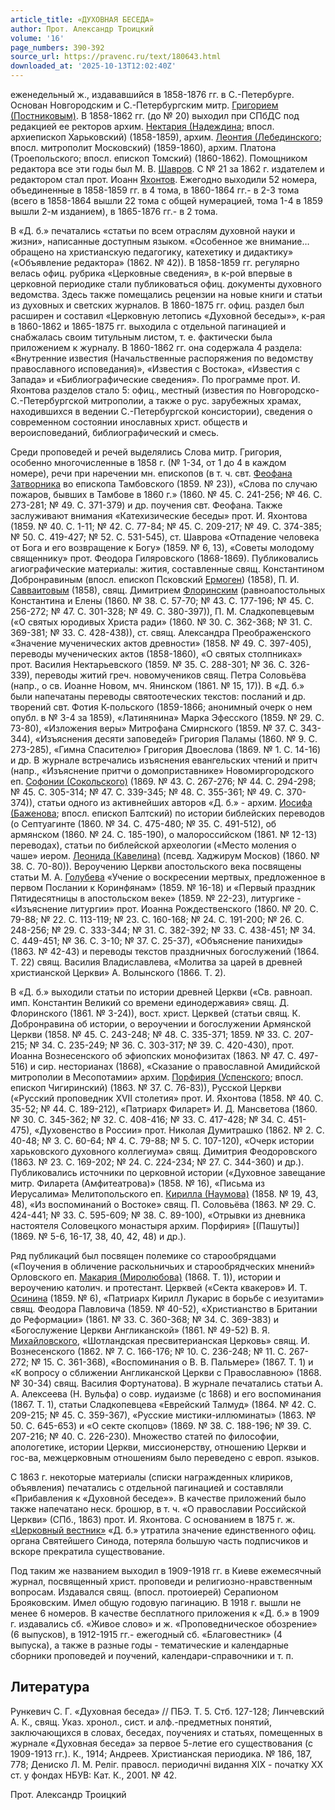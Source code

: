 ```yaml
---
article_title: «ДУХОВНАЯ БЕСЕДА»
author: Прот. Александр Троицкий
volume: '16'
page_numbers: 390-392
source_url: https://pravenc.ru/text/180643.html
downloaded_at: '2025-10-13T12:02:40Z'
---
```


еженедельный ж., издававшийся в 1858-1876 гг. в С.-Петербурге. Основан Новгородским и С.-Петербургским митр. [Григорием (Постниковым)](https://pravenc.ru/text/ГРИГОРИЙ.html). В 1858-1862 гг. (до № 20) выходил при СПбДС под редакцией ее ректоров архим. [Нектария (Надеждина](<https://pravenc.ru/text/Нектария (Надеждина.html>); впосл. архиепископ Харьковский) (1858-1859), архим. [Леонтия (Лебединского](<https://pravenc.ru/text/Леонтия (Лебединского.html>); впосл. митрополит Московский) (1859-1860), архим. Платона (Троепольского; впосл. епископ Томский) (1860-1862). Помощником редактора все эти годы был М. В. [Шавров](https://pravenc.ru/text/Шавров.html). С № 21 за 1862 г. издателем и редактором стал прот. Иоанн [Яхонтов](https://pravenc.ru/text/Яхонтов.html). Ежегодно выходили 52 номера, объединенные в 1858-1859 гг. в 4 тома, в 1860-1864 гг.- в 2-3 тома (всего в 1858-1864 вышли 22 тома с общей нумерацией, тома 1-4 в 1859 вышли 2-м изданием), в 1865-1876 гг.- в 2 тома.

В «Д. б.» печатались «статьи по всем отраслям духовной науки и жизни», написанные доступным языком. «Особенное же внимание… обращено на христианскую педагогику, катехетику и дидактику» («Объявление редактора» (1862. № 42)). В 1858-1859 гг. регулярно велась офиц. рубрика «Церковные сведения», в к-рой впервые в церковной периодике стали публиковаться офиц. документы духовного ведомства. Здесь также помещались рецензии на новые книги и статьи из духовных и светских журналов. В 1860-1875 гг. офиц. раздел был расширен и составил «Церковную летопись «Духовной беседы»», к-рая в 1860-1862 и 1865-1875 гг. выходила с отдельной пагинацией и снабжалась своим титульным листом, т. е. фактически была приложением к журналу. В 1860-1862 гг. она содержала 4 раздела: «Внутренние известия (Начальственные распоряжения по ведомству православного исповедания)», «Известия с Востока», «Известия с Запада» и «Библиографические сведения». По программе прот. И. Яхонтова разделов стало 5: офиц., местный (известия по Новгородско-С.-Петербургской митрополии, а также о рус. зарубежных храмах, находившихся в ведении С.-Петербургской консистории), сведения о современном состоянии инославных христ. обществ и вероисповеданий, библиографический и смесь.

Среди проповедей и речей выделялись Слова митр. Григория, особенно многочисленные в 1858 г. (№ 1-34, от 1 до 4 в каждом номере), речи при наречении мн. епископов (в т. ч. свт. [Феофана Затворника](<https://pravenc.ru/text/Феофана Затворника.html>) во епископа Тамбовского (1859. № 23)), «Слова по случаю пожаров, бывших в Тамбове в 1860 г.» (1860. № 45. С. 241-256; № 46. С. 273-281; № 49. С. 371-379) и др. поучения свт. Феофана. Также заслуживают внимания «Катехизические беседы» прот. И. Яхонтова (1859. № 40. С. 1-11; № 42. С. 77-84; № 45. С. 209-217; № 49. С. 374-385; № 50. С. 419-427; № 52. С. 531-545), ст. Шаврова «Отпадение человека от Бога и его возвращение к Богу» (1859. № 6, 13), «Советы молодому священнику» прот. Феодора Гиляровского (1868-1869). Публиковались агиографические материалы: жития, составленные свящ. Константином Добронравиным (впосл. епископ Псковский [Ермоген](https://pravenc.ru/text/Ермоген.html)) (1858), П. И. [Савваитовым](https://pravenc.ru/text/Савваитовым.html) (1858), свящ. Димитрием [Флоринским](https://pravenc.ru/text/Флоринским.html) (равноапостольных Константина и Елены (1860. № 38. С. 57-70; № 43. С. 177-196; № 45. С. 256-272; № 47. С. 301-328; № 49. С. 380-397)), П. М. Сладкопевцевым («О святых юродивых Христа ради» (1860. № 30. С. 362-368; № 31. С. 369-381; № 33. С. 428-438)), ст. свящ. Александра Преображенского «Значение мученических актов древности» (1858. № 49. С. 397-405), переводы мученических актов (1858-1860), «О святых столпниках» прот. Василия Нектарьевского (1859. № 35. С. 288-301; № 36. С. 326-339), переводы житий греч. новомучеников свящ. Петра Соловьёва (напр., о св. Иоанне Новом, мч. Янинском (1861. № 15, 17)). В «Д. б.» были напечатаны переводы святоотеческих текстов: посланий и др. творений свт. Фотия К-польского (1859-1866; анонимный очерк о нем опубл. в № 3-4 за 1859), «Латинянина» Марка Эфесского (1859. № 29. С. 73-80), «Изложения веры» Митрофана Смирнского (1859. № 37. С. 343-344), «Изъяснения десяти заповедей» Григория Паламы (1860. № 9. С. 273-285), «Гимна Спасителю» Григория Двоеслова (1869. № 1. С. 14-16) и др. В журнале встречались изъяснения евангельских чтений и притч (напр., «Изъяснение притчи о домоприставнике» Новомиргородского еп. [Софонии (Сокольского)](<https://pravenc.ru/text/Софонии (Сокольского).html>) (1869. № 43. С. 267-276; № 44. С. 294-298; № 45. С. 305-314; № 47. С. 339-345; № 48. С. 355-361; № 49. С. 370-374)), статьи одного из активнейших авторов «Д. б.» - архим. [Иосифа (Баженова](<https://pravenc.ru/text/Иосифа (Баженова.html>); впосл. епископ Балтский) по истории библейских переводов (о Септуагинте (1860. № 34. С. 475-480; № 35. С. 491-512), об армянском (1860. № 24. С. 185-190), о малороссийском (1861. № 12-13) переводах), статьи по библейской археологии («Место моления о чаше» иером. [Леонида (Кавелина)](<https://pravenc.ru/text/Леонида (Кавелина).html>) (псевд. Хаджирум Москов) (1860. № 38. С. 70-80)). Вероучению Церкви апостольского века посвящены статьи М. А. [Голубева](https://pravenc.ru/text/ГОЛУБЕВ.html) «Учение о воскресении мертвых, предложенное в первом Послании к Коринфянам» (1859. № 16-18) и «Первый праздник Пятидесятницы в апостольском веке» (1859. № 22-23), литургике - «Изъяснение литургии» прот. Иоанна Рождественского (1860. № 20. С. 79-88; № 22. С. 113-119; № 23. С. 160-168; № 24. С. 191-200; № 26. С. 248-256; № 29. С. 333-344; № 31. С. 382-392; № 33. С. 438-451; № 34. С. 449-451; № 36. С. 3-10; № 37. С. 25-37), «Объяснение панихиды» (1863. № 42-43) и переводы текстов праздничных богослужений (1864. Т. 22) свящ. Василия Владиславлева, «Молитва за царей в древней христианской Церкви» А. Волынского (1866. Т. 2).

В «Д. б.» выходили статьи по истории древней Церкви («Св. равноап. имп. Константин Великий со времени единодержавия» свящ. Д. Флоринского (1861. № 3-24)), вост. христ. Церквей (статьи свящ. К. Добронравина об истории, о вероучении и богослужении Армянской Церкви (1858. № 45. С. 243-248; № 48. С. 335-371; 1859. № 33. С. 207-215; № 34. С. 235-249; № 36. С. 303-317; № 39. С. 420-430), прот. Иоанна Вознесенского об эфиопских монофизитах (1863. № 47. С. 497-516) и сир. несторианах (1868), «Сказание о православной Амидийской митрополии в Месопотамии» архим. [Порфирия (Успенского](<https://pravenc.ru/text/Порфирия (Успенского.html>); впосл. епископ Чигиринский) (1863. № 37. С. 76-83)), Русской Церкви («Русский проповедник XVII столетия» прот. И. Яхонтова (1858. № 40. С. 35-52; № 44. С. 189-212), «Патриарх Филарет» И. Д. Мансветова (1860. № 30. С. 345-362; № 32. С. 408-416; № 33. С. 417-428; № 34. С. 451-475), «Духовенство в России» прот. Николая Думитрашко (1862. № 2. С. 40-48; № 3. С. 60-64; № 4. С. 79-88; № 5. С. 107-120), «Очерк истории харьковского духовного коллегиума» свящ. Димитрия Феодоровского (1863. № 23. С. 169-202; № 24. С. 224-234; № 27. С. 344-360) и др.). Публиковались источники по церковной истории («Духовное завещание митр. Филарета (Амфитеатрова)» (1858. № 16), «Письма из Иерусалима» Мелитопольского еп. [Кирилла (Наумова)](<https://pravenc.ru/text/Кирилла (Наумова).html>) (1858. № 19, 43, 48), «Из воспоминаний о Востоке» свящ. П. Соловьёва (1863. № 29. С. 424-441; № 33. С. 595-609; № 38. С. 89-100), «Отрывки из дневника настоятеля Соловецкого монастыря архим. Порфирия» [(Пашуты)] (1869. № 5-6, 16-17, 38, 40, 42, 48) и др.).

Ряд публикаций был посвящен полемике со старообрядцами («Поучения в обличение раскольничьих и старообрядческих мнений» Орловского еп. [Макария (Миролюбова)](<https://pravenc.ru/text/Макария (Миролюбова).html>) (1868. Т. 1)), истории и вероучению католич. и протестант. Церквей («Секта квакеров» И. Т. [Осинина](https://pravenc.ru/text/Осинина.html) (1859. № 6), «Патриарх Кирилл Лукарис в борьбе с иезуитами» свящ. Феодора Павловича (1859. № 40-52), «Христианство в Британии до Реформации» (1861. № 33. С. 360-368; № 34. С. 369-383) и «Богослужение Церкви Англиканской» (1861. № 49-52) В. Я. [Михайловского](https://pravenc.ru/text/Михайловского.html), «Шотландская пресвитерианская Церковь» свящ. И. Вознесенского (1862. № 7. С. 166-176; № 10. С. 236-248; № 11. С. 267-272; № 15. С. 361-368), «Воспоминания о В. В. Пальмере» (1867. Т. 1) и «К вопросу о сближении Англиканской Церкви с Православною» (1868. № 30-34) свящ. Василия Фортунатова). В журнале печатались статьи А. А. Алексеева (Н. Вульфа) о совр. иудаизме (с 1868) и его воспоминания (1867. Т. 1), статьи Сладкопевцева «Еврейский Талмуд» (1864. № 42. С. 209-215; № 45. С. 359-367), «Русские мистики-иллюминаты» (1863. № 50. С. 645-653) и «О секте скопцов» (1869. № 38. С. 188-196; № 39. С. 207-216; № 40. С. 226-230). Множество статей по философии, апологетике, истории Церкви, миссионерству, отношению Церкви и гос-ва, межцерковным отношениям было переведено с европ. языков.

С 1863 г. некоторые материалы (списки награжденных клириков, объявления) печатались с отдельной пагинацией и составляли «Прибавления к «Духовной беседе»». В качестве приложений было также напечатано неск. брошюр, в т. ч. «О православии Российской Церкви» (СПб., 1863) прот. И. Яхонтова. С основанием в 1875 г. ж. [«Церковный вестник»](<https://pravenc.ru/text/ Церковный вестник .html>) «Д. б.» утратила значение единственного офиц. органа Святейшего Синода, потеряла большую часть подписчиков и вскоре прекратила существование.

Под таким же названием выходил в 1909-1918 гг. в Киеве ежемесячный журнал, посвященный христ. проповеди и религиозно-нравственным вопросам. Издавался свящ. (впосл. протоиерей) Серапионом Брояковским. Имел общую годовую пагинацию. В 1918 г. вышли не менее 6 номеров. В качестве бесплатного приложения к «Д. б.» в 1909 г. издавались сб. «Живое слово» и ж. «Проповедническое обозрение» (6 выпусков), в 1912-1915 гг.- ежегодный сб. «Благовестник» (4 выпуска), а также в разные годы - тематические и календарные сборники проповедей и поучений, календари-справочники и т. п.

## Литература

Рункевич С. Г. «Духовная беседа» // ПБЭ. Т. 5. Стб. 127-128; Линчевский А. К., свящ. Указ. хронол., сист. и алф.-предметных понятий, заключающихся в словах, беседах, поучениях и статьях, помещенных в журнале «Духовная беседа» за первое 5-летие его существования (с 1909-1913 гг.). К., 1914; Андреев. Христианская периодика. № 186, 187, 778; Дениско Л. М. Релiг. правосл. периодичнi видання XIX - початку ХХ ст. у фондах НБУВ: Кат. К., 2001. № 42.

Прот. Александр Троицкий
